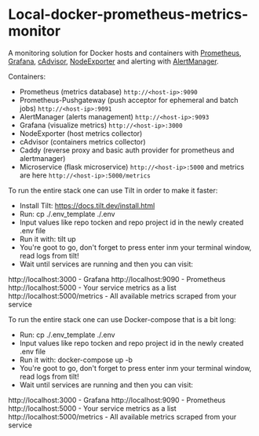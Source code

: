 Local-docker-prometheus-metrics-monitor
========

A monitoring solution for Docker hosts and containers with [Prometheus](https://prometheus.io/), [Grafana](http://grafana.org/), [cAdvisor](https://github.com/google/cadvisor),
[NodeExporter](https://github.com/prometheus/node_exporter) and alerting with [AlertManager](https://github.com/prometheus/alertmanager).

Containers:

* Prometheus (metrics database) `http://<host-ip>:9090`
* Prometheus-Pushgateway (push acceptor for ephemeral and batch jobs) `http://<host-ip>:9091`
* AlertManager (alerts management) `http://<host-ip>:9093`
* Grafana (visualize metrics) `http://<host-ip>:3000`
* NodeExporter (host metrics collector)
* cAdvisor (containers metrics collector)
* Caddy (reverse proxy and basic auth provider for prometheus and alertmanager)
* Microservice (flask microservice) `http://<host-ip>:5000` and metrics are here `http://<host-ip>:5000/metrics`

To run the entire stack one can use Tilt in order to make it faster:
* Install Tilt: https://docs.tilt.dev/install.html
* Run: cp ./.env_template ./.env
* Input values like repo tocken and repo project id in the newly created .env file
* Run it with: tilt up
* You're goot to go, don't forget to press enter inm your terminal window, read logs from tilt!
* Wait until services are running and then you can visit:

http://localhost:3000 - Grafana
http://localhost:9090 - Prometheus
http://localhost:5000 - Your service metrics as a list
http://localhost:5000/metrics - All available metrics scraped from your service

To run the entire stack one can use Docker-compose that is a bit long:
* Run: cp ./.env_template ./.env
* Input values like repo tocken and repo project id in the newly created .env file
* Run it with: docker-compose up -b
* You're goot to go, don't forget to press enter inm your terminal window, read logs from tilt!
* Wait until services are running and then you can visit:

http://localhost:3000 - Grafana
http://localhost:9090 - Prometheus
http://localhost:5000 - Your service metrics as a list
http://localhost:5000/metrics - All available metrics scraped from your service